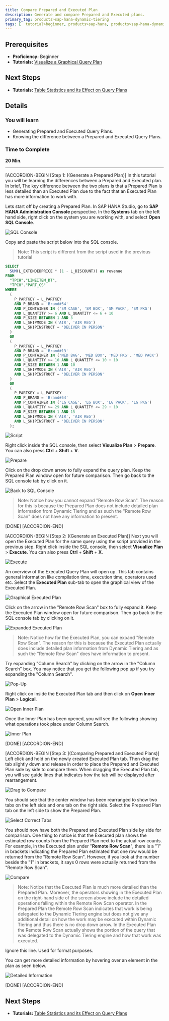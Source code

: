 ```yaml
---
title: Compare Prepared and Executed Plan
description: Generate and compare Prepared and Executed plans.
primary_tag: products>sap-hana-dynamic-tiering
tags: [  tutorial>beginner, products>sap-hana, products>sap-hana-dynamic-tiering, products>sap-hana-studio, topic>big-data, topic>sql ]
---
```

## Prerequisites
 - **Proficiency:** Beginner
 - **Tutorials:** [Visualize a Graphical Query Plan](https://www.sap.com/developer/tutorials/dt-query-processing-part1.html)

## Next Steps
 - **Tutorials:** [Table Statistics and its Effect on Query Plans](https://www.sap.com/developer/tutorials/dt-query-processing-part3.html)

## Details
### You will learn
 - Generating Prepared and Executed Query Plans.
 - Knowing the difference between a Prepared and Executed Query Plans.

### Time to Complete
**20 Min**.

---

[ACCORDION-BEGIN [Step 1: ](Generate a Prepared Plan)]
In this tutorial you will be learning the differences between a Prepared and Executed plan. In brief, The key difference between the two plans is that a Prepared Plan is less detailed than an Executed Plan due to the fact that an Executed Plan has more information to work with.

Lets start off by creating a Prepared Plan. In SAP HANA Studio, go to **SAP HANA Administration Console** perspective. In the **Systems** tab on the left hand side, right click on the system you are working with, and select **Open SQL Console**.

![SQL Console](sql-console.png)

Copy and paste the script below into the SQL console.

> Note: This script is different from the script used in the previous tutorial

``` sql
SELECT
  SUM(L_EXTENDEDPRICE * (1 - L_DISCOUNT)) as revenue
FROM
  "TPCH"."LINEITEM_DT",
  "TPCH"."PART_CS"
WHERE
  (
    P_PARTKEY = L_PARTKEY
    AND P_BRAND = 'Brand#54'
    AND P_CONTAINER IN ('SM CASE', 'SM BOX', 'SM PACK', 'SM PKG')
    AND L_QUANTITY >= 6 AND L_QUANTITY <= 6 + 10
    AND P_SIZE BETWEEN 1 AND 5
    AND L_SHIPMODE IN ('AIR', 'AIR REG')
    AND L_SHIPINSTRUCT = 'DELIVER IN PERSON'
  )
  OR
  (
    P_PARTKEY = L_PARTKEY
    AND P_BRAND = 'Brand#13'
    AND P_CONTAINER IN ('MED BAG', 'MED BOX', 'MED PKG', 'MED PACK')
    AND L_QUANTITY >= 10 AND L_QUANTITY <= 10 + 10
    AND P_SIZE BETWEEN 1 AND 10
    AND L_SHIPMODE IN ('AIR', 'AIR REG')
    AND L_SHIPINSTRUCT = 'DELIVER IN PERSON'
  )
  OR
  (
    P_PARTKEY = L_PARTKEY
    AND P_BRAND = 'Brand#54'
    AND P_CONTAINER IN ('LG CASE', 'LG BOX', 'LG PACK', 'LG PKG')
    AND L_QUANTITY >= 29 AND L_QUANTITY <= 29 + 10
    AND P_SIZE BETWEEN 1 AND 15
    AND L_SHIPMODE IN ('AIR', 'AIR REG')
    AND L_SHIPINSTRUCT = 'DELIVER IN PERSON'
  );
```

![Script](script.png)

Right click inside the SQL console, then select **Visualize Plan** > **Prepare**. You can also press **Ctrl** + **Shift** + **V**.

![Prepare](prepare.png)

Click on the drop down arrow to fully expand the query plan. Keep the Prepared Plan window open for future comparison. Then go back to the SQL console tab by click on it.

![Back to SQL Console](back-to-sql.png)

> Note: Notice how you cannot expand "Remote Row Scan". The reason for this is because the Prepared Plan does not include detailed plan information from Dynamic Tiering and as such the "Remote Row Scan" does not have any information to present.

[DONE]
[ACCORDION-END]

[ACCORDION-BEGIN [Step 2: ](Generate an Executed Plan)]
Next you will open the Executed Plan for the same query using the script provided in the previous step. Right click inside the SQL console, then select **Visualize Plan** > **Execute**. You can also press **Ctrl** + **Shift** + **X**.

![Execute](execute.png)

An overview of the Executed Query Plan will open up. This tab contains general information like compilation time, execution time, operators used etc. Select the **Executed Plan** sub-tab to open the graphical view of the Executed Plan.

![Graphical Executed Plan](executed-graph.png)

Click on the arrow in the "Remote Row Scan" box to fully expand it. Keep the Executed Plan window open for future comparison. Then go back to the SQL console tab by clicking on it.

![Expanded Executed Plan](executed-expanded.png)
> Note: Notice how for the Executed Plan, you can expand "Remote Row Scan". The reason for this is because the Executed Plan actually does include detailed plan information from Dynamic Tiering and as such the "Remote Row Scan" does have information to present.

Try expanding "Column Search" by clicking on the arrow in the "Column Search" box. You may notice that you get the following pop up if you try expanding the "Column Search".

![Pop-Up](pop-up.png)

Right click on inside the Executed Plan tab and then click on **Open Inner Plan** > **Logical**.

![Open Inner Plan](open-inner-plan.png)

Once the Inner Plan has been opened, you will see the following showing what operations took place under Column Search.

![Inner Plan](inner-plan.png)

[DONE]
[ACCORDION-END]

[ACCORDION-BEGIN [Step 3: ](Comparing Prepared and Executed Plans)]
Left click and hold on the newly created Executed Plan tab. Then drag the tab slightly down and release in order to place the Prepared and Executed Plan side by side to compare them. When dragging the Executed Plan tab, you will see guide lines that indicates how the tab will be displayed after rearrangement.

![Drag to Compare](drag-to-compare.png)

You should see that the center window has been rearranged to show two tabs on the left side and one tab on the right side. Select the Prepared Plan tab on the left side to show the Prepared Plan.

![Select Correct Tabs](select-tabs.png)

You should now have both the Prepared and Executed Plan side by side for comparison. One thing to notice is that the Executed plan shows the estimated row counts from the Prepared Plan next to the actual row counts. For example, in the Executed plan under "**Remote Row Scan**", there is a "1" in brackets indicating the Prepared Plan estimated that one row would be returned from the "Remote Row Scan". However, if you look at the number beside the "1" in brackets, it says 0 rows were actually returned from the "Remote Row Scan".

![Compare](compare.png)

> Note: Notice that the Executed Plan is much more detailed than the Prepared Plan. Moreover, the operators showing in the Executed Plan on the right-hand side of the screen above include the detailed operations falling within the Remote Row Scan operator. In the Prepared Plan the Remote Row Scan indicates that work is being delegated to the Dynamic Tiering engine but does not give any additional detail on how the work may be executed within Dynamic Tiering and thus there is no drop down arrow. In the Executed Plan the Remote Row Scan actually shows the portion of the query that was delegated to the Dynamic Tiering engine and how that work was executed.

Ignore this line. Used for format purposes.

You can get more detailed information by hovering over an element in the plan as seen below.

![Detailed Information](detailed-information.png)

[DONE]
[ACCORDION-END]

## Next Steps
- **Tutorials:** [Table Statistics and its Effect on Query Plans](https://www.sap.com/developer/tutorials/dt-query-processing-part3.html)
